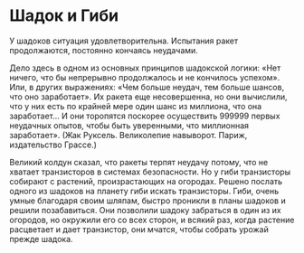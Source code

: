 # Шадок и Гиби

У шадоков ситуация удовлетворительна. Испытания ракет продолжаются, постоянно кончаясь неудачами.

Дело здесь в одном из основных принципов шадокской логики: «Нет ничего, что бы непрерывно продолжалось и не кончилось успехом». Или, в других выражениях: «Чем больше неудач, тем больше шансов, что оно заработает». Их ракета еще несовершенна, но они вычислили, что у них есть по крайней мере один шанс из миллиона, что она заработает… И они торопятся поскорее осуществить 999999 первых неудачных опытов, чтобы быть уверенными, что миллионная заработает». (Жак Руксель. Великолепие навыворот. Париж, издательство Грассе.)

Великий колдун сказал, что ракеты терпят неудачу потому, что не хватает транзисторов в системах безопасности. Но у гиби транзисторы собирают с растений, произрастающих на огородах. Решено послать одного из шадоков на планету гиби искать транзисторы. Гиби, очень умные благодаря своим шляпам, быстро проникли в планы шадоков и решили позабавиться. Они позволили шадоку забраться в один из их огородов, но окружили его со всех сторон, и всякий раз, когда растение расцветает и дает транзистор, они мчатся, чтобы собрать урожай прежде шадока.
